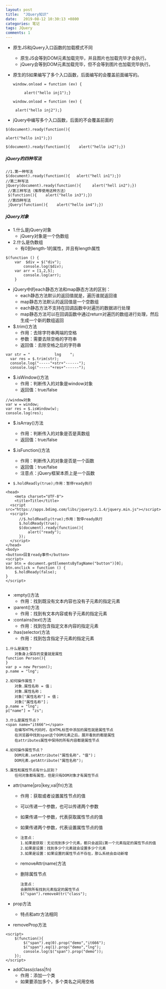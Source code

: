 ```yaml
---
layout: post
title:  "JQuery知识"
date:   2019-08-12 10:30:13 +0800
categories: 笔记
tags: JQuery
comments: 1
---
```






* 原生JS和jQuery入口函数的加载模式不同

  * 原生JS会等到DOM元素加载完毕，并且图片也加载完毕才会执行。
  * jQuery会等到DOM元素加载完毕，但不会等到图片也加载完毕执行。

* 原生的S如果编写了多个入口函数，后面编写的会覆盖前面编写的。

  `window.onload = function (ev) {    `

  `		alert("hello inj1");}`

  `window.onload = function (ev) {    `

  `	alert("hello inj2");}`

* jQuery中编写多个入口函数，后面的不会覆盖前面的

`$(document).ready(function(){    `

`alert("hello in1");})`

`$(document).ready(function(){    alert("hello in2");})`

##### jQuery的四种写法

```
//1.第一种写法
$(document).ready(function(){   alert("hell in1");})
//第二种写法
jQuery(document).ready(function(){     alert("hell in2");})
 //第三种写法（推荐使用这种方法）
 $(function(){    alert("hello in3");})
 //第四种写法
 jQuery(function(){    alert("hello in4");})
```



##### jQuery对象

* 1.什么是jQuery对象
  * jQuery对象是一个伪数组
* 2.什么是伪数组
  * 有0到length-1的属性，并且有length属性

```
$(function () {
	var  $div = $("div");    
		console.log($div);    
	var arr = [1,2,5]; 
		console.log(arr);
	}
```

* jQuery中的each静态方法和map静态方法的区别：
  * each静态方法默认的返回值就是，遍历谁就返回谁
  * map静态方法默认的返回值是一个空数组
  * each静态方法不支持在回调函数中对遍历的数据进行处理
  * map静态方法可以在回调函数中通过return对遍历的数组进行处理，然后生成一个新的数组返回
* $.trim()方法
  * 作用：去除字符串两端的空格
  * 参数：需要去除空格的字符串
  * 返回值：去除空格之后的字符串

```
var str = "           lng    ";
  var res = $.trim(str);
  console.log("-----"+str+"------");
  console.log("-----"+res+"------");
```

* $.isWindow()方法
  * 作用：判断传入的对象是window对象
  * 返回值：true/false

```
//window对象
var w = window;
var res = $.isWindow(w);
console.log(res);
```

* $.isArray()方法
  * 作用：判断传入的对象是否是真数组
  * 返回值：true/false
* $.isFunction()方法
  * 作用：判断传入的对象是否是一个函数
  * 返回值：true/false
  * 注意点：jQuery框架本质上是一个函数

* ```
  $.holdReadly(true);作用：暂停ready执行
  ```

```
<head>
    <meta charset="UTF-8">
    <title>Title</title>
  <script src="https://apps.bdimg.com/libs/jquery/2.1.4/jquery.min.js"></script>
  <script>
      //$.holdReadly(true);作用：暂停ready执行
      $.holdReady(true);
      $(document).ready(function(){
          alert("ready");
      });
  </script>
</head>
<body>
<button>回复ready事件</button>
<script>
var btn = document.getElementsByTagName("button")[0];
btn.onclick = function () {
    $.holdReady(false);
}
</script>


```

* :empty()方法
  * 作用：找到既没有文本内容也没有子元素的指定元素
* :parent()方法
  * 作用：找到有文本内容或有子元素的指定元素
* :contains(text)方法
  * 作用：找到包含指定文本内容的指定元素
* :has(selector)方法
  * 作用：找到包含指定子元素的指定元素

```{
1.什么是属性？
	对象身上保存的变量就是属性
function Person(){
}
var p = new Person();
p.name = "lng";

2.如何操作属性？
	对象.属性名称 = 值；
	对象.属性名称；
	对象["属性名称"] = 值；
	对象["属性名称"]；
p.name = "lng";
p["name"] = "zs";

3.什么是属性节点？
<span name="it666"></span>
	在编写HTML代码时，在HTML标签中添加的属性就是属性节点
	在浏览器中找到span这个DOM元素之后，展开看到的都是属性
	在attributes属性中保持的所有内容都是属性节点
	
4.如何操作属性节点？
	DOM元素.setAttribute("属性名称"，"值")；
	DOM元素.getAttribute("属性名称");
	
5.属性和属性节点有什么区别？
	任何对象都有属性，但是只有DOM对象才有属性节点
```

* attr(name|pro|key,val|fn)方法

  * 作用：获取或者设置属性节点的值

  * 可以传递一个参数，也可以传递两个参数

  * 如果传递一个参数，代表获取属性节点的值

  * 如果传递两个参数，代表设置属性节点的值

  * ```
    注意点：
    1.如果是获取：无论找到多少个元素，都只会返回i第一个元素指定的属性节点的值
    2.如果是设置：找到多少个元素就会设置多少个元素
    3.如果是设置：如果设置的属性节点不存在，那么系统会自动新增
    ```

  * removeAttr(name)方法
  
  * 删除属性节点
  
    ```
    注意点：
    会删除所有找到元素指定的属性节点
    $("span").removeAttr("class");
    ```
  
    

* prop方法
  
  * 特点和attr方法相同
* removeProp方法

```
<script>
	$(function(){
		$("span").eq(0).prop("demo","it666");
		$("span").eq(1).prop("demo","lng");
		console.log($("span").prop("demo"));
	});
</script>
```

* addClass(class|fn)
  * 作用：添加一个类
  * 如果要添加多个，多个类名之间用空格